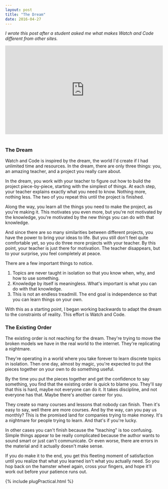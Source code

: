 ```yaml
---
layout: post
title: "The Dream"
date: 2016-04-27
---
```


*I wrote this post after a student asked me what makes Watch and Code different from other sites.*

<style>.embed-container { position: relative; padding-bottom: 56.25%; height: 0; overflow: hidden; max-width: 100%; } .embed-container iframe, .embed-container object, .embed-container embed { position: absolute; top: 0; left: 0; width: 100%; height: 100%; }</style><div class='embed-container'><iframe src='https://www.youtube.com/embed/CXdWW6DaaqI?rel=0' frameborder='0' allowfullscreen></iframe></div><br>

### The Dream 
 
Watch and Code is inspired by the dream, the world I'd create if I had unlimited time and resources. In the dream, there are only three things: you, an amazing teacher, and a project you really care about.

In the dream, you work with your teacher to figure out how to build the project piece-by-piece, starting with the simplest of things. At each step, your teacher explains exactly what you need to know. Nothing more, nothing less. The two of you repeat this until the project is finished.

Along the way, you learn all the things you need to make the project, as you're making it. This motivates you even more, but you're not motivated by the knowledge, you're motivated by the new things you can do with that knowledge.

And since there are so many similarities between different projects, you have the power to bring your ideas to life. But you still don't feel quite comfortable yet, so you do three more projects with your teacher. By this point, your teacher is just there for motivation. The teacher disappears, but to your surprise, you feel completely at peace.

There are a few important things to notice.

1. Topics are never taught in isolation so that you know when, why, and how to use something.
2. Knowledge by itself is meaningless. What's important is what you can do with that knowledge. 
3. This is not an endless treadmill. The end goal is independence so that you can learn things on your own.   

With this as a starting point, I began working backwards to adapt the dream to the constraints of 
reality. This effort is Watch and Code.

### The Existing Order

The existing order is not reaching for the dream. They're trying to move the broken models we have in the real world to the internet. They're replicating a nightmare.

They're operating in a world where you take forever to learn discrete topics in isolation. Then one day, almost by magic, you're expected to put the pieces together on your own to do something useful.

By the time you put the pieces together and get the confidence to say something, you find that the existing order is quick to blame you. They'll say that this is hard, maybe not everyone can do it. It takes discipline, and not everyone has that. Maybe there's another career for you.

They create so many courses and lessons that nobody can finish. Then it's easy to say, well there are more courses. And by the way, can you pay us monthly? This is the promised land for companies trying to make money. It's a nightmare for people trying to learn. And that's if you're lucky.

In other cases you can't finish because the "teaching" is too confusing. Simple things appear to be really complicated because the author wants to sound smart or just can't communicate. Or even worse, there are errors in the material and it actually doesn't make sense.

If you do make it to the end, you get this fleeting moment of satisfaction until you realize that what you learned isn't what you actually need. So you hop back on the hamster wheel again, cross your fingers, and hope it'll work out before your patience runs out.

{% include plugPractical.html %}